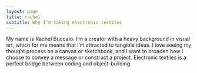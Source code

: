 ```yaml
---
layout: page
title: rachel
subtitle: Why I'm taking electronic textiles
---
```


My name is Rachel Buccalo. I’m a creator with a heavy background in visual art, which for me means that I’m attracted to tangible ideas. I love seeing my thought process on a canvas or sketchbook, and I want to broaden how I choose to convey a message or construct a project. Electronic textiles is a perfect bridge between coding and object-building.
